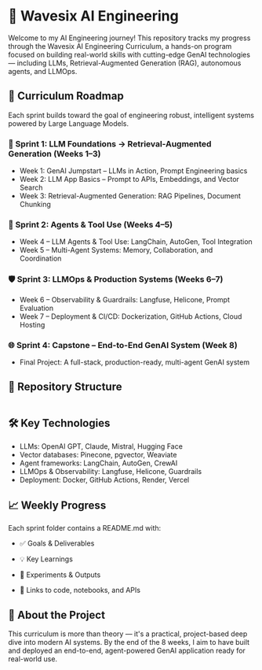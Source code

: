 # 🌊 Wavesix AI Engineering

Welcome to my AI Engineering journey! This repository tracks my progress through the Wavesix AI Engineering Curriculum, a hands-on program focused on building real-world skills with cutting-edge GenAI technologies — including LLMs, Retrieval-Augmented Generation (RAG), autonomous agents, and LLMOps.


## 🧭 Curriculum Roadmap
 Each sprint builds toward the goal of engineering robust, intelligent systems powered by Large Language Models.

### 🚀 Sprint 1: LLM Foundations → Retrieval-Augmented Generation (Weeks 1–3)

- Week 1: GenAI Jumpstart – LLMs in Action, Prompt Engineering basics
- Week 2: LLM App Basics – Prompt to APIs, Embeddings, and Vector Search
- Week 3: Retrieval-Augmented Generation: RAG Pipelines, Document Chunking

### 🤖 Sprint 2: Agents & Tool Use (Weeks 4–5)

- Week 4 – LLM Agents & Tool Use: LangChain, AutoGen, Tool Integration
- Week 5 – Multi-Agent Systems: Memory, Collaboration, and Coordination

### 🛡️ Sprint 3: LLMOps & Production Systems (Weeks 6–7)
- Week 6 – Observability & Guardrails: Langfuse, Helicone, Prompt Evaluation
- Week 7 – Deployment & CI/CD: Dockerization, GitHub Actions, Cloud Hosting


### 🌐 Sprint 4: Capstone – End-to-End GenAI System (Week 8)
- Final Project: A full-stack, production-ready, multi-agent GenAI system

## 📁 Repository Structure

```

```

## 🛠️ Key Technologies

- LLMs: OpenAI GPT, Claude, Mistral, Hugging Face
- Vector databases: Pinecone, pgvector, Weaviate
- Agent frameworks: LangChain, AutoGen, CrewAI
- LLMOps & Observability: Langfuse, Helicone, Guardrails
- Deployment: Docker, GitHub Actions, Render, Vercel

## 📈 Weekly Progress

Each sprint folder contains a README.md with:

- ✅ Goals & Deliverables

- 💡 Key Learnings

- 🧪 Experiments & Outputs

- 🔗 Links to code, notebooks, and APIs 


## 🧠 About the Project
 This curriculum is more than theory — it's a practical, project-based deep dive into modern AI systems. By the end of the 8 weeks, I aim to have built and deployed an end-to-end, agent-powered GenAI application ready for real-world use.

